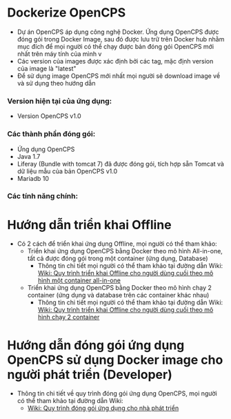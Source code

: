 # Dockerize OpenCPS  
* Dự án OpenCPS áp dụng công nghệ Docker. Ứng dụng OpenCPS được đóng gói trong Docker Image, sau đó được lưu trữ trên Docker hub nhằm mục đích để mọi người có thể chạy được bản đóng gói OpenCPS mới nhất trên máy tính của mình v
* Các version của images được xác định bởi các tag, mặc định version của image là "latest"  
* Để sử dụng image OpenCPS mới nhất mọi người sẽ download image về và sử dụng theo hướng dẫn  

### Version hiện tại của ứng dụng:  
* Version OpenCPS v1.0   

### Các thành phần đóng gói:  
* Ứng dụng OpenCPS
* Java 1.7  
* Liferay (Bundle with tomcat 7) đã được đóng gói, tích hợp sẵn Tomcat và dữ liệu mẫu của bản OpenCPS v1.0
* Mariadb 10  

### Các tính năng chính:  

# Hướng dẫn triển khai Offline 
* Có 2 cách để triển khai ứng dụng Offline, mọi người có thể tham khảo:
  * Triển khai ứng dụng OpenCPS bằng Docker theo mô hình All-in-one, tất cả được đóng gói trong một container  (ứng dụng, Database)
    * Thông tin chi tiết mọi người có thể tham khảo tại đường dẫn Wiki:  
    [Wiki: Quy trình triển khai Offline cho người dùng cuối theo mô hình một container all-in-one](https://github.com/VietOpenCPS/deploy/wiki/H%C6%B0%E1%BB%9Bng-d%E1%BA%ABn-tri%E1%BB%83n-khai-%E1%BB%A9ng-d%E1%BB%A5ng-OpenCPS-Offline-cho-ng%C6%B0%E1%BB%9Di-d%C3%B9ng-theo-m%C3%B4-h%C3%ACnh-all-in-one,-t%E1%BA%A5t-c%E1%BA%A3-%C4%91%C3%B3ng-g%C3%B3i-trong-m%E1%BB%99t-container)  
  * Triển khai ứng dụng OpenCPS bằng Docker theo mô hình chạy 2 container  (ứng dụng và database trên các container khác nhau)
    * Thông tin chi tiết mọi người có thể tham khảo tại đường dẫn Wiki:  
    [Wiki: Quy trình triển khai Offline cho người dùng cuối theo mô hình chạy 2 container](https://github.com/VietOpenCPS/deploy/wiki/H%C6%B0%E1%BB%9Bng-d%E1%BA%ABn-tri%E1%BB%83n-khai-%E1%BB%A9ng-d%E1%BB%A5ng-OpenCPS-Offline-cho-ng%C6%B0%E1%BB%9Di-d%C3%B9ng-m%C3%B4-h%C3%ACnh-ch%E1%BA%A1y-2-container)  

# Hướng dẫn đóng gói ứng dụng OpenCPS sử dụng Docker image cho người phát triển (Developer)  
* Thông tin chi tiết về quy trình đóng gói ứng dụng OpenCPS, mọi người có thể tham khảo tại đường dẫn Wiki:
  * [Wiki: Quy trình đóng gói ứng dụng cho nhà phát triển](https://github.com/VietOpenCPS/deploy/wiki/H%C6%B0%E1%BB%9Bng-d%E1%BA%ABn-quy-tr%C3%ACnh-%C4%91%C3%B3ng-g%C3%B3i-Docker-image-cho-nh%C3%A0-ph%C3%A1t-tri%E1%BB%83n-%28Developer%29)
